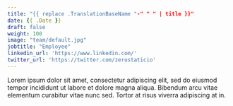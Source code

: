 ```yaml
---
title: "{{ replace .TranslationBaseName "-" " " | title }}"
date: {{ .Date }}
draft: false
weight: 100
image: "team/default.jpg"
jobtitle: "Employee"
linkedin_url: 'https://www.linkedin.com/'
twitter_url: 'https://twitter.com/zerostaticio'
---
```


Lorem ipsum dolor sit amet, consectetur adipiscing elit, sed do eiusmod tempor incididunt ut labore et dolore magna aliqua. Bibendum arcu vitae elementum curabitur vitae nunc sed. Tortor at risus viverra adipiscing at in.
